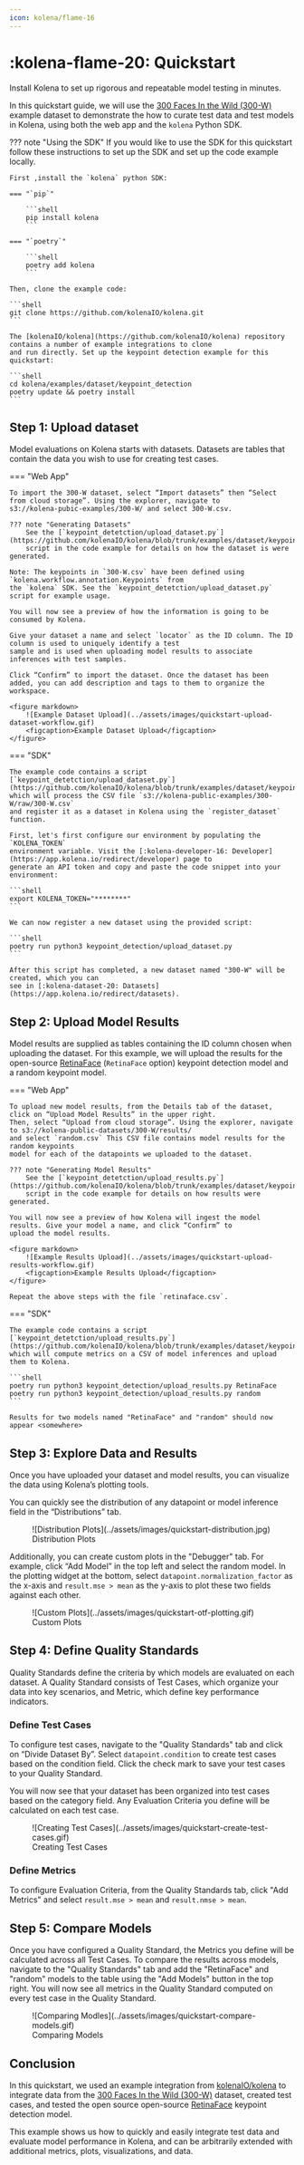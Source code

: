 ```yaml
---
icon: kolena/flame-16
---
```


# :kolena-flame-20: Quickstart

Install Kolena to set up rigorous and repeatable model testing in minutes.

In this quickstart guide, we will use the [300 Faces In the Wild (300-W)](https://ibug.doc.ic.ac.uk/resources/300-W/)
example dataset to demonstrate the how to curate test data and test models in Kolena, using both the web app and
the `kolena` Python SDK.

??? note "Using the SDK"
    If you would like to use the SDK for this quickstart follow these instructions to set up the
    SDK and set up the code example locally.

    First ,install the `kolena` python SDK:

    === "`pip`"

        ```shell
        pip install kolena
        ```

    === "`poetry`"

        ```shell
        poetry add kolena
        ```

    Then, clone the example code:

    ```shell
    git clone https://github.com/kolenaIO/kolena.git
    ```

    The [kolenaIO/kolena](https://github.com/kolenaIO/kolena) repository contains a number of example integrations to clone
    and run directly. Set up the keypoint detection example for this quickstart:

    ```shell
    cd kolena/examples/dataset/keypoint_detection
    poetry update && poetry install
    ```

## Step 1: Upload dataset

Model evaluations on Kolena starts with datasets. Datasets are tables that contain the data you wish to use for
creating test cases.

=== "Web App"

    To import the 300-W dataset, select “Import datasets” then “Select from cloud storage”. Using the explorer, navigate to
    s3://kolena-pubic-examples/300-W/ and select 300-W.csv.

    ??? note "Generating Datasets"
        See the [`keypoint_detetction/upload_dataset.py`](https://github.com/kolenaIO/kolena/blob/trunk/examples/dataset/keypoint_detection/keypoint_detection/upload_dataset.py)
        script in the code example for details on how the dataset is were generated.

    Note: The keypoints in `300-W.csv` have been defined using `kolena.workflow.annotation.Keypoints` from
    the `kolena` SDK. See the `keypoint_detetction/upload_dataset.py` script for example usage.

    You will now see a preview of how the information is going to be consumed by Kolena.

    Give your dataset a name and select `locator` as the ID column. The ID column is used to uniquely identify a test
    sample and is used when uploading model results to associate inferences with test samples.

    Click “Confirm” to import the dataset. Once the dataset has been added, you can add description and tags to them to organize the workspace.

    <figure markdown>
        ![Example Dataset Upload](../assets/images/quickstart-upload-dataset-workflow.gif)
        <figcaption>Example Dataset Upload</figcaption>
    </figure>


=== "SDK"

    The example code contains a script [`keypoint_detetction/upload_dataset.py`](https://github.com/kolenaIO/kolena/blob/trunk/examples/dataset/keypoint_detection/keypoint_detection/upload_dataset.py)
    which will process the CSV file `s3://kolena-public-examples/300-W/raw/300-W.csv`
    and register it as a dataset in Kolena using the `register_dataset` function.

    First, let's first configure our environment by populating the `KOLENA_TOKEN`
    environment variable. Visit the [:kolena-developer-16: Developer](https://app.kolena.io/redirect/developer) page to
    generate an API token and copy and paste the code snippet into your environment:

    ```shell
    export KOLENA_TOKEN="********"
    ```

    We can now register a new dataset using the provided script:

    ```shell
    poetry run python3 keypoint_detection/upload_dataset.py
    ```

    After this script has completed, a new dataset named "300-W" will be created, which you can
    see in [:kolena-dataset-20: Datasets](https://app.kolena.io/redirect/datasets).


## Step 2: Upload Model Results

Model results are supplied as tables containing the ID column chosen when uploading the dataset. For
this example, we will upload the results for the open-source [RetinaFace](https://github.com/serengil/retinaface) (`RetinaFace` option)
keypoint detection model and a random keypoint model.

=== "Web App"

    To upload new model results, from the Details tab of the dataset, click on “Upload Model Results” in the upper right.
    Then, select “Upload from cloud storage”. Using the explorer, navigate to s3://kolena-public-datasets/300-W/results/
    and select `random.csv` This CSV file contains model results for the random keypoints
    model for each of the datapoints we uploaded to the dataset.

    ??? note "Generating Model Results"
        See the [`keypoint_detetction/upload_results.py`](https://github.com/kolenaIO/kolena/blob/trunk/examples/dataset/keypoint_detection/keypoint_detection/upload_results.py)
        script in the code example for details on how results were generated.

    You will now see a preview of how Kolena will ingest the model results. Give your model a name, and click “Confirm” to
    upload the model results.

    <figure markdown>
        ![Example Results Upload](../assets/images/quickstart-upload-results-workflow.gif)
        <figcaption>Example Results Upload</figcaption>
    </figure>

    Repeat the above steps with the file `retinaface.csv`.

=== "SDK"

    The example code contains a script [`keypoint_detetction/upload_results.py`](https://github.com/kolenaIO/kolena/blob/trunk/examples/dataset/keypoint_detection/keypoint_detection/upload_results.py)
    which will compute metrics on a CSV of model inferences and upload them to Kolena.

    ```shell
    poetry run python3 keypoint_detection/upload_results.py RetinaFace
    poetry run python3 keypoint_detection/upload_results.py random
    ```

    Results for two models named "RetinaFace" and "random" should now appear <somewhere>

## Step 3: Explore Data and Results

Once you have uploaded your dataset and model results, you can visualize the data using Kolena’s plotting tools.

You can quickly see the distribution of any datapoint or model inference field in the “Distributions” tab.

<figure markdown>
![Distribution Plots](../assets/images/quickstart-distribution.jpg)
<figcaption>Distribution Plots</figcaption>
</figure>

Additionally, you can create custom plots in the "Debugger" tab. For example, click “Add Model” in the top left and
select the random model. In the plotting widget at the bottom, select `datapoint.normalization_factor` as the x-axis
and `result.mse > mean` as the y-axis to plot these two fields against each other.

<figure markdown>
![Custom Plots](../assets/images/quickstart-otf-plotting.gif)
<figcaption>Custom Plots</figcaption>
</figure>

## Step 4: Define Quality Standards

Quality Standards define the criteria by which models are evaluated on each dataset. A Quality Standard consists of
Test Cases, which organize your data into key scenarios, and Metric, which define key performance indicators.

### Define Test Cases

To configure test cases, navigate to the "Quality Standards" tab and click on “Divide Dataset By”. Select
`datapoint.condition` to create test cases based on the condition field. Click the check mark to
save your test cases to your Quality Standard.

You will now see that your dataset has been organized into test cases based on the category field. Any Evaluation
Criteria you define will be calculated on each test case.

<figure markdown>
![Creating Test Cases](../assets/images/quickstart-create-test-cases.gif)
<figcaption>Creating Test Cases</figcaption>
</figure>

### Define Metrics

To configure Evaluation Criteria, from the Quality Standards tab, click "Add Metrics" and select `result.mse > mean`
and `result.nmse > mean`.

## Step 5: Compare Models

Once you have configured a Quality Standard, the Metrics you define will be calculated across all Test Cases.
To compare the results across models, navigate to the "Quality Standards" tab and add the "RetinaFace" and "random" models to the
table using the "Add Models" button in the top right. You will now see all metrics in the Quality Standard computed
on every test case in the Quality Standard.

<figure markdown>
![Comparing Modles](../assets/images/quickstart-compare-models.gif)
<figcaption>Comparing Models</figcaption>
</figure>

## Conclusion

In this quickstart, we used an example integration from [kolenaIO/kolena](https://github.com/kolenaIO/kolena) to
integrate data from the [300 Faces In the Wild (300-W)](https://ibug.doc.ic.ac.uk/resources/300-W/) dataset,
created test cases, and tested the open source open-source [RetinaFace](https://github.com/serengil/retinaface)
keypoint detection model.

This example shows us how to quickly and easily integrate test data and evaluate model performance in Kolena,
and can be arbitrarily extended with additional metrics, plots, visualizations, and data.
